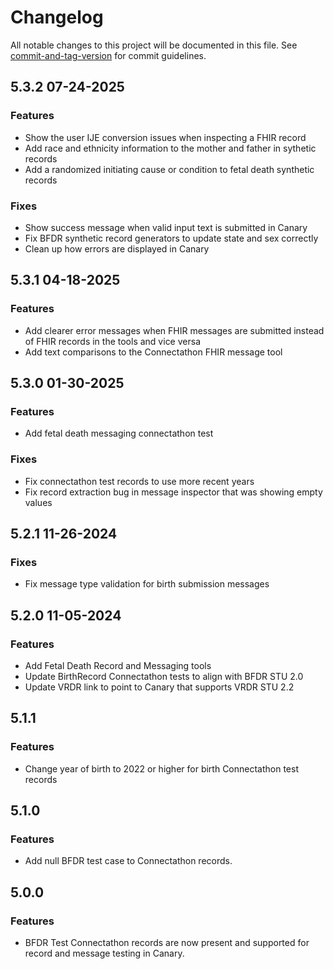# Changelog

All notable changes to this project will be documented in this file. See [commit-and-tag-version](https://github.com/absolute-version/commit-and-tag-version) for commit guidelines.

<a name="5.3.2"></a> 
## 5.3.2 07-24-2025

### Features
* Show the user IJE conversion issues when inspecting a FHIR record
* Add race and ethnicity information to the mother and father in sythetic records
* Add a randomized initiating cause or condition to fetal death synthetic records

### Fixes
* Show success message when valid input text is submitted in Canary
* Fix BFDR synthetic record generators to update state and sex correctly
* Clean up how errors are displayed in Canary

<a name="5.3.1"></a> 
## 5.3.1 04-18-2025

### Features
* Add clearer error messages when FHIR messages are submitted instead of FHIR records in the tools and vice versa
* Add text comparisons to the Connectathon FHIR message tool

<a name="5.3.0"></a> 
## 5.3.0 01-30-2025

### Features
* Add fetal death messaging connectathon test

### Fixes
* Fix connectathon test records to use more recent years
* Fix record extraction bug in message inspector that was showing empty values

<a name="5.2.1"></a> 
## 5.2.1 11-26-2024

### Fixes
* Fix message type validation for birth submission messages

<a name="5.2.0"></a>
## 5.2.0 11-05-2024

### Features
* Add Fetal Death Record and Messaging tools
* Update BirthRecord Connectathon tests to align with BFDR STU 2.0
* Update VRDR link to point to Canary that supports VRDR STU 2.2

<a name="5.1.1"></a>
## 5.1.1

### Features
* Change year of birth to 2022 or higher for birth Connectathon test records

<a name="5.1.0"></a>
## 5.1.0

### Features
* Add null BFDR test case to Connectathon records.

<a name="5.0.0"></a>
## 5.0.0

### Features
* BFDR Test Connectathon records are now present and supported for record and message testing in Canary.